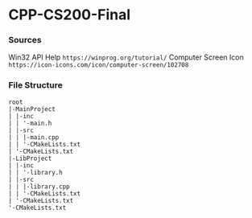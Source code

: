 # CPP-CS200-Final

### Sources
Win32 API Help `https://winprog.org/tutorial/`
Computer Screen Icon `https://icon-icons.com/icon/computer-screen/102708`

### File Structure
```
root
|-MainProject
| |-inc
| | '-main.h
| |-src
| | |-main.cpp
| | '-CMakeLists.txt
| '-CMakeLists.txt
|-LibProject
| |-inc
| | '-library.h
| |-src
| | |-library.cpp
| | '-CMakeLists.txt
| '-CMakeLists.txt
'-CMakeLists.txt
```

